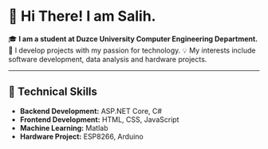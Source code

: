 # 👋 Hi There! I am Salih.

🎓 **I am a student at Duzce University Computer Engineering Department.**  
🚀 I develop projects with my passion for technology. 
💡 My interests include software development, data analysis and hardware projects.

---

## 🌟 Technical Skills
- **Backend Development:** ASP.NET Core, C#
- **Frontend Development:** HTML, CSS, JavaScript  
- **Machine Learning:** Matlab
- **Hardware Project:** ESP8266, Arduino
